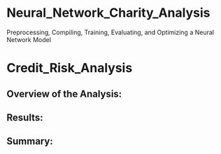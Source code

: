 # Neural_Network_Charity_Analysis
Preprocessing, Compiling, Training, Evaluating, and Optimizing a Neural Network Model

# Credit_Risk_Analysis


## Overview of the Analysis:


## Results:


## Summary:

